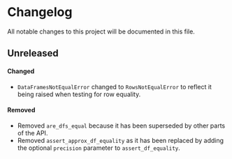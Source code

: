 # Changelog

All notable changes to this project will be documented in this file.

## Unreleased

#### Changed

* `DataFramesNotEqualError` changed to `RowsNotEqualError` to reflect it being raised when testing for row equality.

#### Removed

* Removed `are_dfs_equal` because it has been superseded by other parts of the API.
* Removed `assert_approx_df_equality` as it has been replaced by adding the optional `precision` parameter to `assert_df_equality`.

